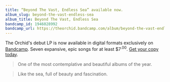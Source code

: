```yaml
---
title: “Beyond The Vast, Endless Sea” available now.
album_slug: beyond-the-vast-endless-sea
album_title: Beyond The Vast, Endless Sea
bandcamp_id: 1946028992
bandcamp_url: https://theorchid.bandcamp.com/album/beyond-the-vast-endless-sea
---
```


The Orchid's debut LP is now available in digital formats exclusively on [Bandcamp](https://theorchid.bandcamp.com). Seven expansive, epic songs for at least $7<sup><span>.</span>00</sup>. [Get your copy today](https://theorchid.bandcamp.com/album/beyond-the-vast-endless-sea).

> One of the most contemplative and beautiful albums of the year.

> Like the sea, full of beauty and fascination.
